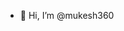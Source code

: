 - 👋 Hi, I’m @mukesh360

<!---
mukesh360/mukesh360 is a ✨ special ✨ repository because its `README.md` (this file) appears on your GitHub profile.
You can click the Preview link to take a look at your changes.
--->
